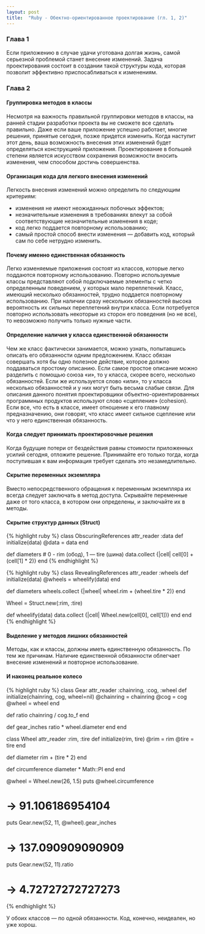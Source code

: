 ```yaml
---
layout: post
title:  "Ruby - Обектно-ориентированное проектирование (гл. 1, 2)"
---
```

### Глава 1
Если приложению в случае удачи уготована долгая жизнь, самой серьезной проблемой станет внесение изменений. Задача проектирования состоит в создании такой структуры кода, которая позволит эффективно приспосабливаться к изменениям.

### Глава 2
#### Группировка методов в классы
Несмотря на важность правильной группировки методов в классы, на ранней стадии разработки проекта вы не сможете все сделать правильно. Даже если ваше приложение успешно работает, многие решения, принятые сегодня, позже придется изменить. Когда наступит этот день, ваша возможность внесения этих изменений будет определяться конструкцией приложения.
Проектирование в большей степени является искусством сохранения возможности вносить изменения, чем способом достичь совершенства.

#### Организация кода для легкого внесения изменений
Легкость внесения изменений можно определить по следующим критериям:
- изменения не имеют неожиданных побочных эффектов;
- незначительные изменения в требованиях влекут за собой соответствующие незначительные изменения в коде;
- код легко поддается повторному использованию;
- самый простой способ внести изменения — добавить код, который сам по себе нетрудно изменить.

#### Почему именно единственная обязанность
Легко изменяемые приложения состоят из классов, которые легко поддаются повторному использованию. Повторно используемые классы представляют собой подключаемые элементы с четко определенным поведением, у которых мало переплетений.
Класс, имеющий несколько обязанностей, трудно поддается повторному использованию. При наличии сразу нескольких обязанностей высока вероятность их сильных переплетений внутри класса. Если потребуется повторно использовать некоторые из сторон его поведения (но не все), то невозможно получить только нужные части.

#### Определение наличия у класса единственной обязанности
Чем же класс фактически занимается, можно узнать, попытавшись описать его обязанности одним предложением. Класс обязан совершать хотя  бы одно полезное действие, которое должно поддаваться простому описанию. Если самое простое описание можно разделить с помощью союза «и», то у класса, скорее всего, несколько обязанностей. Если же используется слово «или», то у класса несколько обязанностей и у них могут быть весьма слабые связи.
Для описания данного понятия проектировщики объектно-ориентированных программных продуктов используют слово «сцепление» (cohesion). Если все, что есть в классе, имеет отношение к его главному предназначению, они говорят, что класс имеет сильное сцепление или что у него единственная обязанность.

#### Когда следует принимать проектировочные решения
Когда будущие потери от бездействия равны стоимости приложенных усилий сегодня, отложите решение. Принимайте его только тогда, когда поступившая к вам информация требует сделать это незамедлительно.

#### Скрытие переменных экземпляра
Вместо непосредственного обращения к переменным экземпляра их всегда следует заключать в метод доступа. Скрывайте переменные даже от того класса, в котором они определены, и заключайте их в методы.

#### Скрытие структур данных (Struct)
{% highlight ruby %}
class ObscuringReferences
  attr_reader :data
  def initialize(data)
    @data = data
  end
  
  def diameters
    # 0 - rim (обод), 1  — tire (шина)
    data.collect {|cell|
    cell[0] + (cell[1] * 2)}
  end
{% endhighlight %}

{% highlight ruby %}
class RevealingReferences
  attr_reader :wheels
  def initialize(data)
    @wheels = wheelify(data)
  end

  def diameters
    wheels.collect {|wheel|
    wheel.rim + (wheel.tire * 2)}
  end

  Wheel = Struct.new(:rim, :tire)
  
  def wheelify(data)
    data.collect {|cell|
    Wheel.new(cell[0], cell[1])}
  end
end
{% endhighlight %}

#### Выделение у методов лишних обязанностей
Методы, как и классы, должны иметь единственную обязанность. По тем же причинам. Наличие единственной обязанности облегчает внесение изменений и повторное использование.

#### И наконец реальное колесо
{% highlight ruby %}
class Gear
  attr_reader :chainring, :cog, :wheel
  def initialize(chainring, cog, wheel=nil)
    @chainring = chainring
    @cog = cog
    @wheel = wheel
  end

  def ratio
    chainring / cog.to_f
  end

  def gear_inches
    ratio * wheel.diameter
  end
end

class Wheel
  attr_reader :rim, :tire
  def initialize(rim, tire)
    @rim = rim
    @tire = tire
  end

  def diameter
    rim + (tire * 2)
  end

  def circumference
    diameter * Math::PI
  end
end

@wheel = Wheel.new(26, 1.5)
puts @wheel.circumference
# -> 91.106186954104

puts Gear.new(52, 11, @wheel).gear_inches
# -> 137.090909090909

puts Gear.new(52, 11).ratio
# -> 4.72727272727273
{% endhighlight %}

У обоих классов — по одной обязанности. Код, конечно, неидеален, но уже хорош.
